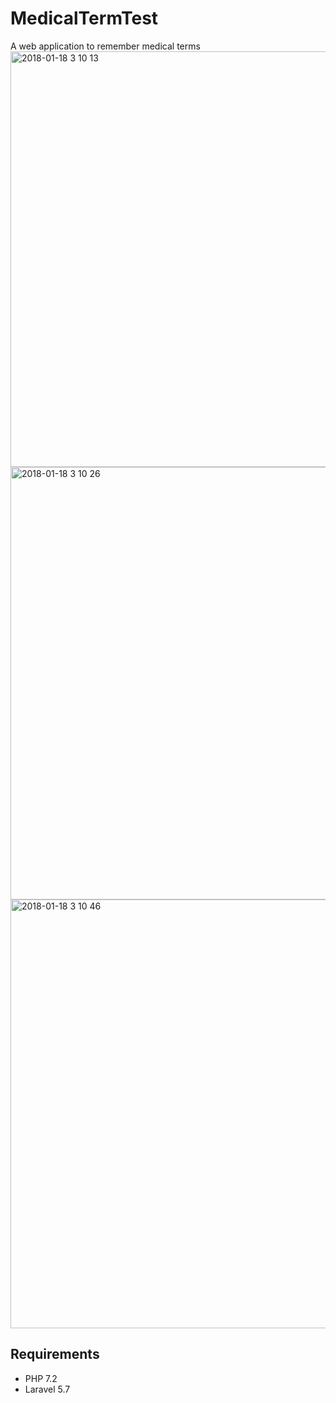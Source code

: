 # MedicalTermTest
A web application to remember medical terms
<img width="665" alt="2018-01-18 3 10 13" src="https://user-images.githubusercontent.com/29176287/35060993-3ae1c5e4-fc03-11e7-83df-a69e061f63bc.png">
<img width="692" alt="2018-01-18 3 10 26" src="https://user-images.githubusercontent.com/29176287/35060995-3bcf22bc-fc03-11e7-8d61-21609a9e5be8.png">
<img width="686" alt="2018-01-18 3 10 46" src="https://user-images.githubusercontent.com/29176287/35060998-3d584c44-fc03-11e7-92a8-18053b186f58.png">

## Requirements

- PHP 7.2
- Laravel 5.7
